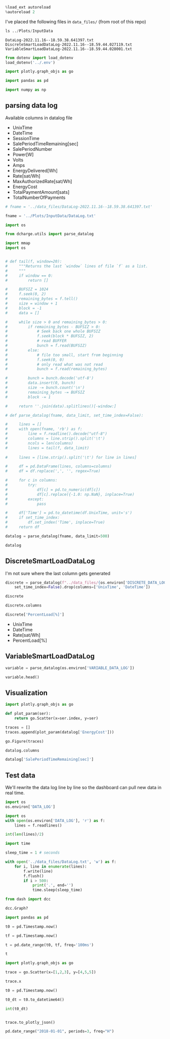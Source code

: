 ```python
%load_ext autoreload
%autoreload 2
```

I've placed the following files in `data_files/` (from root of this repo)

```python
ls ../Plots/InputData
```

```
DataLog-2022.11.16--18.59.38.641397.txt
DiscreteSmartLoadDataLog-2022.11.16--18.59.44.027119.txt
VariableSmartLoadDataLog-2022.11.16--18.59.44.028001.txt
```

```python
from dotenv import load_dotenv
load_dotenv('../.env')
```

```python
import plotly.graph_objs as go
```

```python
import pandas as pd
```

```python
import numpy as np
```

## parsing data log


Available columns in datalog file

* UnixTime
* DateTime
* SessionTime
* SalePeriodTimeRemaining[sec]
* SalePeriodNumber
* Power[W]
* Volts
* Amps
* EnergyDelivered[Wh]
* Rate[sat/Wh]
* MaxAuthorizedRate[sat/Wh]
* EnergyCost
* TotalPaymentAmount[sats]
* TotalNumberOfPayments

```python
# fname = '../data_files/DataLog-2022.11.16--18.59.38.641397.txt'
```

```python
fname = '../Plots/InputData/DataLog.txt'
```

```python
import os
```

```python
from dcharge.utils import parse_datalog
```

```python
import mmap
import os


# def tail(f, window=20):
#     """Returns the last `window` lines of file `f` as a list.
#     """
#     if window == 0:
#         return []

#     BUFSIZ = 1024
#     f.seek(0, 2)
#     remaining_bytes = f.tell()
#     size = window + 1
#     block = -1
#     data = []

#     while size > 0 and remaining_bytes > 0:
#         if remaining_bytes - BUFSIZ > 0:
#             # Seek back one whole BUFSIZ
#             f.seek(block * BUFSIZ, 2)
#             # read BUFFER
#             bunch = f.read(BUFSIZ)
#         else:
#             # file too small, start from beginning
#             f.seek(0, 0)
#             # only read what was not read
#             bunch = f.read(remaining_bytes)

#         bunch = bunch.decode('utf-8')
#         data.insert(0, bunch)
#         size -= bunch.count('\n')
#         remaining_bytes -= BUFSIZ
#         block -= 1

#     return ''.join(data).splitlines()[-window:]

# def parse_datalog(fname, data_limit, set_time_index=False):

#     lines = []
#     with open(fname, 'rb') as f:
#         line = f.readline().decode("utf-8")
#         columns = line.strip().split('\t')
#         ncols = len(columns)
#         lines = tail(f, data_limit)
        
#     lines = [line.strip().split('\t') for line in lines]

#     df = pd.DataFrame(lines, columns=columns)
#     df = df.replace(',', '', regex=True)

#     for c in columns:
#         try:
#             df[c] = pd.to_numeric(df[c])
#             df[c].replace({-1.0: np.NaN}, inplace=True)
#         except:
#             pass

#     df['Time'] = pd.to_datetime(df.UnixTime, unit='s')
#     if set_time_index:
#         df.set_index('Time', inplace=True)
#     return df

datalog = parse_datalog(fname, data_limit=500)

datalog
```

## DiscreteSmartLoadDataLog


I'm not sure where the last column gets generated

```python
discrete = parse_datalog(f"../data_files/{os.environ['DISCRETE_DATA_LOG']}", data_limit=100,
    set_time_index=False).drop(columns=['UnixTime', 'DateTime'])
```

```python
discrete
```

```python
discrete.columns
```

```python
discrete['PercentLoad[%]']
```

* UnixTime
* DateTime
* Rate[sat/Wh]
* PercentLoad[%]


## VariableSmartLoadDataLog

```python
variable = parse_datalog(os.environ['VARIABLE_DATA_LOG'])
```

```python
variable.head()
```

## Visualization

```python
import plotly.graph_objs as go
```

```python
def plot_param(ser):
    return go.Scatter(x=ser.index, y=ser)
```

```python
traces = []
traces.append(plot_param(datalog['EnergyCost']))

go.Figure(traces)
```

```python
datalog.columns
```

```python
datalog['SalePeriodTimeRemaining[sec]']
```

## Test data


We'll rewrite the data log line by line so the dashboard can pull new data in real time.

```python
import os
os.environ['DATA_LOG']
```

```python
import os
with open(os.environ['DATA_LOG'], 'r') as f:
    lines = f.readlines()
```

```python
int(len(lines)/2)
```

```python
import time
```

```python
sleep_time = 1 # seconds

with open('../data_files/DataLog.txt', 'w') as f:
    for i, line in enumerate(lines):
        f.write(line)
        f.flush()
        if i > 500:
            print('.', end='')
            time.sleep(sleep_time)
```

```python
from dash import dcc
```

```python
dcc.Graph?
```

```python
import pandas as pd
```

```python
t0 = pd.Timestamp.now()
```

```python
tf = pd.Timestamp.now()
```

```python
t = pd.date_range(t0, tf, freq='100ms')
```

```python
t
```

```python
import plotly.graph_objs as go
```

```python
trace = go.Scatter(x=[1,2,3], y=[4,5,5])
```

```python
trace.x
```

```python
t0 = pd.Timestamp.now()
```

```python
t0_dt = t0.to_datetime64()
```

```python
int(t0_dt)
```

```python

```

```python
trace.to_plotly_json()
```

```python
pd.date_range("2018-01-01", periods=3, freq="H")
```
